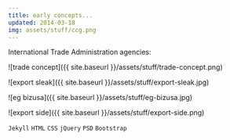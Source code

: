 ```yaml
---
title: early concepts...
updated: 2014-03-18 
img: assets/stuff/ccg.png
---
```


International Trade Administration agencies:

![trade concept]({{ site.baseurl }}/assets/stuff/trade-concept.png)

![export sleak]({{ site.baseurl }}/assets/stuff/export-sleak.jpg)

![eg bizusa]({{ site.baseurl }}/assets/stuff/eg-bizusa.jpg)

![export side]({{ site.baseurl }}/assets/stuff/export-side.png)

`Jekyll` `HTML` `CSS` `jQuery` `PSD` `Bootstrap`